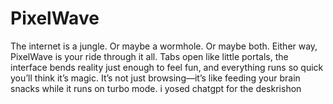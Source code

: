 # PixelWave
The internet is a jungle. Or maybe a wormhole. Or maybe both. Either way, PixelWave is your ride through it all. Tabs open like little portals, the interface bends reality just enough to feel fun, and everything runs so quick you’ll think it’s magic. It’s not just browsing—it’s like feeding your brain snacks while it runs on turbo mode. i yosed chatgpt for the deskrishon
